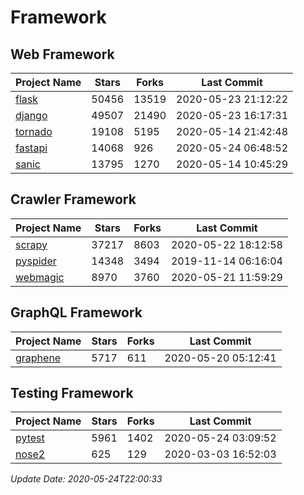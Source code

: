 # Framework

## Web Framework

| Project Name | Stars | Forks | Last Commit |
| ------------ | ----- | ----- | ----------- |
| [flask](https://github.com/pallets/flask) | 50456 | 13519 | 2020-05-23 21:12:22 |
| [django](https://github.com/django/django) | 49507 | 21490 | 2020-05-23 16:17:31 |
| [tornado](https://github.com/tornadoweb/tornado) | 19108 | 5195 | 2020-05-14 21:42:48 |
| [fastapi](https://github.com/tiangolo/fastapi) | 14068 | 926 | 2020-05-24 06:48:52 |
| [sanic](https://github.com/huge-success/sanic) | 13795 | 1270 | 2020-05-14 10:45:29 |

## Crawler Framework

| Project Name | Stars | Forks | Last Commit |
| ------------ | ----- | ----- | ----------- |
| [scrapy](https://github.com/scrapy/scrapy) | 37217 | 8603 | 2020-05-22 18:12:58 |
| [pyspider](https://github.com/binux/pyspider) | 14348 | 3494 | 2019-11-14 06:16:04 |
| [webmagic](https://github.com/code4craft/webmagic) | 8970 | 3760 | 2020-05-21 11:59:29 |

## GraphQL Framework

| Project Name | Stars | Forks | Last Commit |
| ------------ | ----- | ----- | ----------- |
| [graphene](https://github.com/graphql-python/graphene) | 5717 | 611 | 2020-05-20 05:12:41 |

## Testing Framework

| Project Name | Stars | Forks | Last Commit |
| ------------ | ----- | ----- | ----------- |
| [pytest](https://github.com/pytest-dev/pytest) | 5961 | 1402 | 2020-05-24 03:09:52 |
| [nose2](https://github.com/nose-devs/nose2) | 625 | 129 | 2020-03-03 16:52:03 |

*Update Date: 2020-05-24T22:00:33*